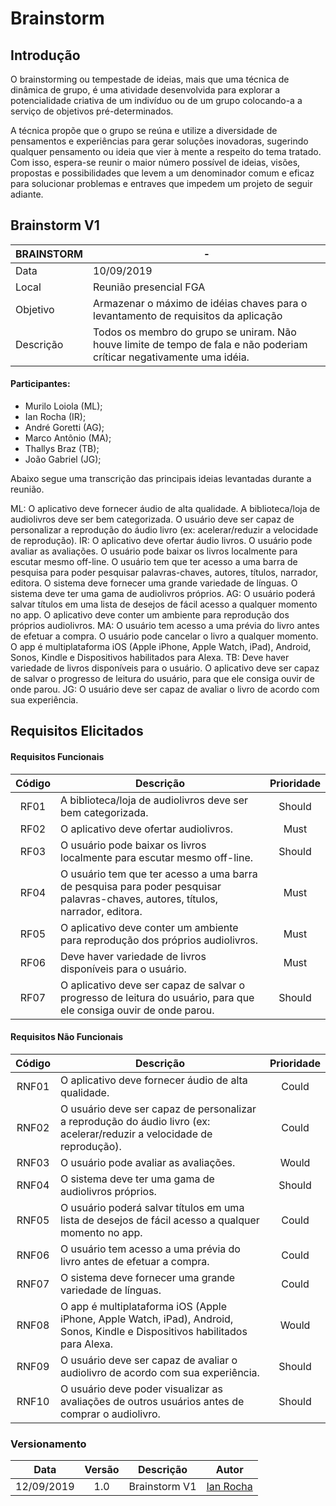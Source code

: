 # Brainstorm

## Introdução

O brainstorming ou tempestade de ideias, mais que uma técnica de dinâmica de grupo, é uma atividade desenvolvida para explorar a potencialidade criativa de um indivíduo ou de um grupo colocando-a a serviço de objetivos pré-determinados.

A técnica propõe que o grupo se reúna e utilize a diversidade de pensamentos e experiências para gerar soluções inovadoras, sugerindo qualquer pensamento ou ideia que vier à mente a respeito do tema tratado. Com isso, espera-se reunir o maior número possível de ideias, visões, propostas e possibilidades que levem a um denominador comum e eficaz para solucionar problemas e entraves que impedem um projeto de seguir adiante.

## Brainstorm V1

| BRAINSTORM | - |
| ---------- | --- |
| Data | 10/09/2019 |
| Local | Reunião presencial FGA
| Objetivo | Armazenar o máximo de idéias chaves para o levantamento de requisitos da aplicação
| Descrição | Todos os membro do grupo se uniram. Não houve limite de tempo de fala e não poderiam críticar negativamente uma idéia.|

#### Participantes:
- Murilo Loiola (ML);
- Ian Rocha (IR);
- André Goretti (AG);
- Marco Antônio (MA);
- Thallys Braz (TB);
- João Gabriel (JG);

Abaixo segue uma transcrição das principais ideias levantadas durante a reunião.

ML: O aplicativo deve fornecer áudio de alta qualidade. A biblioteca/loja de audiolivros deve ser bem categorizada. O usuário deve ser capaz de personalizar a reprodução do áudio livro (ex: acelerar/reduzir a velocidade de reprodução).
IR: O aplicativo deve ofertar áudio livros. O usuário pode avaliar as avaliações. O usuário pode baixar os livros localmente para escutar mesmo off-line. O usuário tem que ter acesso a uma barra de pesquisa para poder pesquisar palavras-chaves, autores, títulos, narrador, editora. O sistema deve fornecer uma grande variedade de línguas. O sistema deve ter uma gama de audiolivros próprios.
AG: O usuário poderá salvar títulos em uma lista de desejos de fácil acesso a qualquer momento no app. O aplicativo deve conter um ambiente para reprodução dos próprios audiolivros.
MA: O usuário tem acesso a uma prévia do livro antes de efetuar a compra. O usuário pode cancelar o livro a qualquer momento. O app é multiplataforma iOS (Apple iPhone, Apple Watch, iPad), Android, Sonos, Kindle e Dispositivos habilitados para Alexa.
TB: Deve haver variedade de livros disponíveis para o usuário. O aplicativo deve ser capaz de salvar o progresso de leitura do usuário, para que ele consiga ouvir de onde parou.
JG: O usuário deve ser capaz de avaliar o livro de acordo com sua experiência. 

## Requisitos Elicitados

#### Requisitos Funcionais

|Código | Descrição | Prioridade |
| :----: | --------- | :-----------: |
| RF01 | A biblioteca/loja de audiolivros deve ser bem categorizada. | Should
RF02 | O aplicativo deve ofertar audiolivros. | Must
RF03 | O usuário pode baixar os livros localmente para escutar mesmo off-line. | Should
RF04 | O usuário tem que ter acesso a uma barra de pesquisa para poder pesquisar palavras-chaves, autores, títulos, narrador, editora. | Must
RF05 | O aplicativo deve conter um ambiente para reprodução dos próprios audiolivros. | Must
RF06 | Deve haver variedade de livros disponíveis para o usuário. | Must
RF07 | O aplicativo deve ser capaz de salvar o progresso de leitura do usuário, para que ele consiga ouvir de onde parou. | Should

#### Requisitos Não Funcionais

|Código | Descrição | Prioridade |
| :----: | --------- | :-----------: |
RNF01 | O aplicativo deve fornecer áudio de alta qualidade. | Could
RNF02 | O usuário deve ser capaz de personalizar a reprodução do áudio livro (ex: acelerar/reduzir a velocidade de reprodução). | Could
RNF03 | O usuário pode avaliar as avaliações. | Would
RNF04 | O sistema deve ter uma gama de audiolivros próprios. | Should
RNF05 | O usuário poderá salvar títulos em uma lista de desejos de fácil acesso a qualquer momento no app. | Could
RNF06 | O usuário tem acesso a uma prévia do livro antes de efetuar a compra. | Could
RNF07 | O sistema deve fornecer uma grande variedade de línguas. | Could
RNF08 | O app é multiplataforma iOS (Apple iPhone, Apple Watch, iPad), Android, Sonos, Kindle e Dispositivos habilitados para Alexa. | Would
RNF09 | O usuário deve ser capaz de avaliar o audiolivro de acordo com sua experiência. | Should
RNF10 | O usuário deve poder visualizar as avaliações de outros usuários antes de comprar o audiolivro. | Should

### Versionamento
| Data | Versão | Descrição | Autor |
| :--: | :---:  | --------- | :---: |
| 12/09/2019 | 1.0 | Brainstorm V1 | [Ian Rocha](https://github.com/IanPSRocha) |